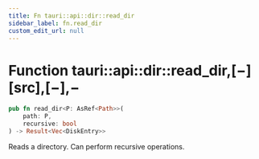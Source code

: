 ```yaml
---
title: Fn tauri::api::dir::read_dir
sidebar_label: fn.read_dir
custom_edit_url: null
---
```


# Function tauri::api::dir::read_dir,\[−]\[src],\[−],−

```rs
pub fn read_dir<P: AsRef<Path>>(
    path: P, 
    recursive: bool
) -> Result<Vec<DiskEntry>>
```

Reads a directory. Can perform recursive operations.

